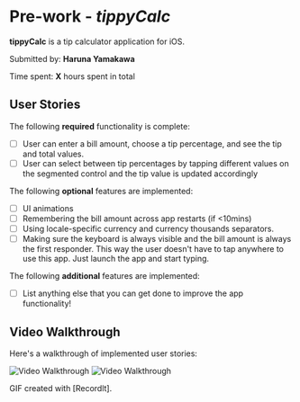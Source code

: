 # 
# Pre-work - *tippyCalc*

**tippyCalc** is a tip calculator application for iOS.

Submitted by: **Haruna Yamakawa**

Time spent: **X** hours spent in total

## User Stories

The following **required** functionality is complete:

* [ ] User can enter a bill amount, choose a tip percentage, and see the tip and total values.
* [ ] User can select between tip percentages by tapping different values on the segmented control and the tip value is updated accordingly

The following **optional** features are implemented:

* [ ] UI animations
* [ ] Remembering the bill amount across app restarts (if <10mins)
* [ ] Using locale-specific currency and currency thousands separators.
* [ ] Making sure the keyboard is always visible and the bill amount is always the first responder. This way the user doesn't have to tap anywhere to use this app. Just launch the app and start typing.

The following **additional** features are implemented:

- [ ] List anything else that you can get done to improve the app functionality!

## Video Walkthrough

Here's a walkthrough of implemented user stories:

<img src='http://g.recordit.co/CXOtdmkuy4.gif' title='Video Walkthrough' width='' alt='Video Walkthrough' />
<img src='http://g.recordit.co/2bLoGsdMp3.gif' title='Video Walkthrough' width='' alt='Video Walkthrough' />


GIF created with [Recordlt].

